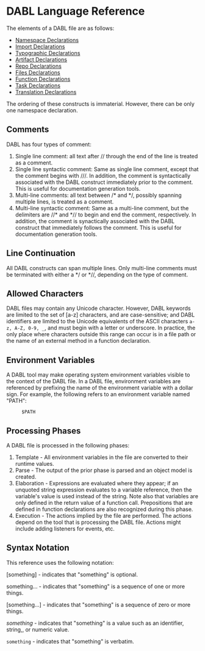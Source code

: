 # DABL Language Reference

The elements of a DABL file are as follows:

* [Namespace Declarations](namespace_decl.md)
* [Import Declarations](import_decl.md)
* [Typographic Declarations](typographic_decl.md)
* [Artifact Declarations](artifact_decl.md)
* [Repo Declarations](repo_decl.md)
* [Files Declarations](files_decl.md)
* [Function Declarations](function_decl.md)
* [Task Declarations](task_decl.md)
* [Translation Declarations](translation_decl.md)

The ordering of these constructs is immaterial. However, there can be only one
namespace declaration.

## Comments

DABL has four types of comment:
<ol>
<li>Single line comment: all text after // through the end of the line is treated as a comment.
<li>Single line syntactic comment: Same as single line comment, except that the
	comment begins with ///. In addition, the comment is syntactically associated
	with the DABL construct immediately prior to the comment. This is useful for
	documentation generation tools.
<li>Multi-line comments: all text between /* and */, possibly spanning multiple lines, is
	treated as a comment.
<li>Multi-line syntactic comment: Same as a multi-line comment, but the delimiters are
	//* and *// to begin and end the comment, respectively. In addition, the
	comment is synactically associated with the DABL construct that immediately
	follows the comment. This is useful for documentation generation tools.
</ol>

## Line Continuation

All DABL constructs can span multiple lines. Only multi-line comments must be
terminated with either a */ or *//, depending on the type of comment.

## Allowed Characters

DABL files may contain any Unicode character. However, DABL keywords are limited
to the set of [a-z] characters, and are case-sensitive; and DABL identifiers
are limited to the Unicode equivalents of the ASCII characters `a-z, A-Z, 0-9, _`,
and must begin with a letter or underscore. In practice, the only place where
characters outside this range can occur is in a file path or the name of an
external method in a function declaration.

## Environment Variables

A DABL tool may make operating system environment variables visible to the context
of the DABL file. In a DABL file, environment variables are referenced by prefixing the
name of the environment variable with a dollar sign. For example, the following
refers to an environment variable named "PATH":

<dl>
<dd><code>$PATH</code></dd>
</dl>

## Processing Phases

A DABL file is processed in the following phases:
<ol>
<li>Template - All environment variables in the file are converted to
	their runtime values.
<li>Parse - The output of the prior phase is parsed and an object model is created.
<li>Elaboration - Expressions are evaluated where
	they appear; if an unquoted string expression evaluates to a variable reference, then
	the variable's value is used instead of the string. Note also that variables
	are only defined in the return value of a function call. Prepositions that
	are defined in function declarations are also recognized during this phase.
<li>Execution - The actions implied by the file are performed. The actions depend on the tool
	that is processing the DABL file. Actions might include adding listeners
	for events, etc.
</ol>

## Syntax Notation

This reference uses the following notation:

[something] - indicates that "something" is optional.

something... - indicates that "something" is a sequence of one or more things.

[something...] - indicates that "something" is a sequence of zero or more things.

*something* - indicates that "something" is a value such as an identifier,
  string,, or numeric value.

`something` - indicates that "something" is verbatim.
